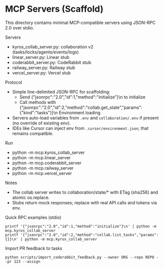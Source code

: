 # MCP Servers (Scaffold)

This directory contains minimal MCP-compatible servers using JSON-RPC 2.0 over stdio.

Servers
- kyros_collab_server.py: collaboration v2 (tasks/locks/agents/events/logs)
- linear_server.py: Linear stub
- coderabbit_server.py: CodeRabbit stub
- railway_server.py: Railway stub
- vercel_server.py: Vercel stub

Protocol
- Simple line-delimited JSON-RPC for scaffolding:
  - Send {"jsonrpc":"2.0","id":1,"method":"initialize"}\n to initialize
  - Call methods with {"jsonrpc":"2.0","id":2,"method":"collab.get_state","params":{"kind":"tasks"}}\n
Environment loading
- Servers auto-load variables from `.env` and `collaboration/.env` if present (no override of existing env).
- IDEs like Cursor can inject env from `.cursor/environment.json`; that remains compatible.

Run
- python -m mcp.kyros_collab_server
- python -m mcp.linear_server
- python -m mcp.coderabbit_server
- python -m mcp.railway_server
- python -m mcp.vercel_server

Notes
- The collab server writes to collaboration/state/* with ETag (sha256) and atomic os.replace.
- Stubs return mock responses; replace with real API calls and tokens via env.

Quick RPC examples (stdio)
```
printf '{"jsonrpc":"2.0","id":1,"method":"initialize"}\n' | python -m mcp.kyros_collab_server
printf '{"jsonrpc":"2.0","id":2,"method":"collab.list_tasks","params":{}}\n' | python -m mcp.kyros_collab_server
```

Import PR feedback to tasks
```
python scripts/import_coderabbit_feedback.py --owner ORG --repo REPO --pr 123 --assign
```
